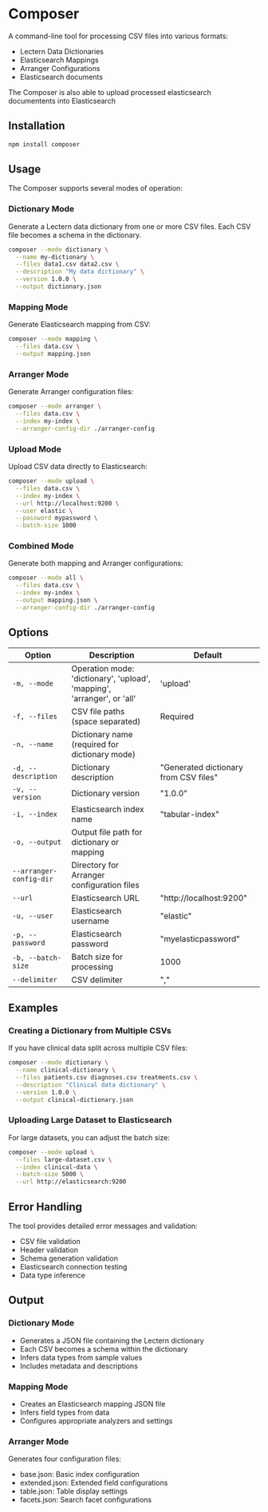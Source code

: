 # Composer

A command-line tool for processing CSV files into various formats:

- Lectern Data Dictionaries
- Elasticsearch Mappings
- Arranger Configurations
- Elasticsearch documents

The Composer is also able to upload processed elasticsearch documentents into Elasticsearch

## Installation

```bash
npm install composer
```

## Usage

The Composer supports several modes of operation:

### Dictionary Mode

Generate a Lectern data dictionary from one or more CSV files. Each CSV file becomes a schema in the dictionary.

```bash
composer --mode dictionary \
  --name my-dictionary \
  --files data1.csv data2.csv \
  --description "My data dictionary" \
  --version 1.0.0 \
  --output dictionary.json
```

### Mapping Mode

Generate Elasticsearch mapping from CSV:

```bash
composer --mode mapping \
  --files data.csv \
  --output mapping.json
```

### Arranger Mode

Generate Arranger configuration files:

```bash
composer --mode arranger \
  --files data.csv \
  --index my-index \
  --arranger-config-dir ./arranger-config
```

### Upload Mode

Upload CSV data directly to Elasticsearch:

```bash
composer --mode upload \
  --files data.csv \
  --index my-index \
  --url http://localhost:9200 \
  --user elastic \
  --password mypassword \
  --batch-size 1000
```

### Combined Mode

Generate both mapping and Arranger configurations:

```bash
composer --mode all \
  --files data.csv \
  --index my-index \
  --output mapping.json \
  --arranger-config-dir ./arranger-config
```

## Options

| Option                  | Description                                                             | Default                               |
| ----------------------- | ----------------------------------------------------------------------- | ------------------------------------- |
| `-m, --mode`            | Operation mode: 'dictionary', 'upload', 'mapping', 'arranger', or 'all' | 'upload'                              |
| `-f, --files`           | CSV file paths (space separated)                                        | Required                              |
| `-n, --name`            | Dictionary name (required for dictionary mode)                          |                                       |
| `-d, --description`     | Dictionary description                                                  | "Generated dictionary from CSV files" |
| `-v, --version`         | Dictionary version                                                      | "1.0.0"                               |
| `-i, --index`           | Elasticsearch index name                                                | "tabular-index"                       |
| `-o, --output`          | Output file path for dictionary or mapping                              |                                       |
| `--arranger-config-dir` | Directory for Arranger configuration files                              |                                       |
| `--url`                 | Elasticsearch URL                                                       | "http://localhost:9200"               |
| `-u, --user`            | Elasticsearch username                                                  | "elastic"                             |
| `-p, --password`        | Elasticsearch password                                                  | "myelasticpassword"                   |
| `-b, --batch-size`      | Batch size for processing                                               | 1000                                  |
| `--delimiter`           | CSV delimiter                                                           | ","                                   |

## Examples

### Creating a Dictionary from Multiple CSVs

If you have clinical data split across multiple CSV files:

```bash
composer --mode dictionary \
  --name clinical-dictionary \
  --files patients.csv diagnoses.csv treatments.csv \
  --description "Clinical data dictionary" \
  --version 1.0.0 \
  --output clinical-dictionary.json
```

### Uploading Large Dataset to Elasticsearch

For large datasets, you can adjust the batch size:

```bash
composer --mode upload \
  --files large-dataset.csv \
  --index clinical-data \
  --batch-size 5000 \
  --url http://elasticsearch:9200
```

## Error Handling

The tool provides detailed error messages and validation:

- CSV file validation
- Header validation
- Schema generation validation
- Elasticsearch connection testing
- Data type inference

## Output

### Dictionary Mode

- Generates a JSON file containing the Lectern dictionary
- Each CSV becomes a schema within the dictionary
- Infers data types from sample values
- Includes metadata and descriptions

### Mapping Mode

- Creates an Elasticsearch mapping JSON file
- Infers field types from data
- Configures appropriate analyzers and settings

### Arranger Mode

Generates four configuration files:

- base.json: Basic index configuration
- extended.json: Extended field configurations
- table.json: Table display settings
- facets.json: Search facet configurations
